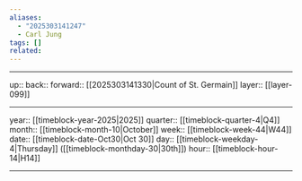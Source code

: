 ```yaml
---
aliases:
  - "2025303141247"
  - Carl Jung
tags: []
related:
---
```




***

up:: 
back:: 
forward:: [[2025303141330|Count of St. Germain]]
layer:: [[layer-099]]

***

year:: [[timeblock-year-2025|2025]]
quarter:: [[timeblock-quarter-4|Q4]]
month:: [[timeblock-month-10|October]]
week:: [[timeblock-week-44|W44]]
date:: [[timeblock-date-Oct30|Oct 30]]
day:: [[timeblock-weekday-4|Thursday]] ([[timeblock-monthday-30|30th]])
hour:: [[timeblock-hour-14|H14]]

***
